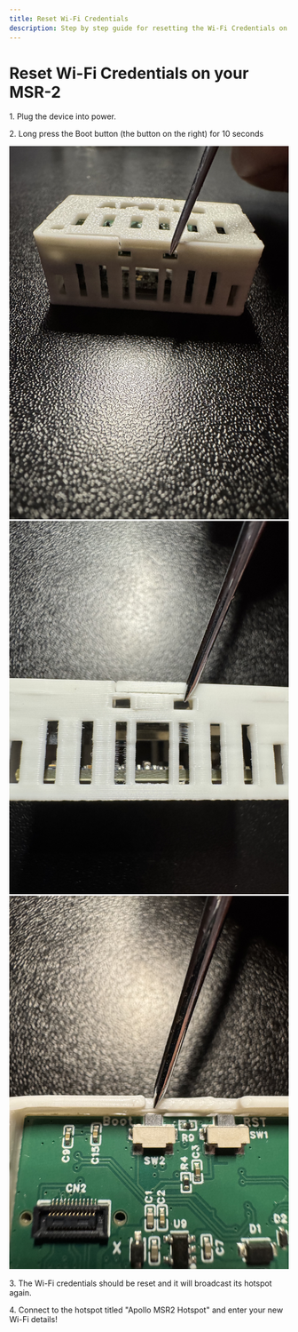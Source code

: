 ```yaml
---
title: Reset Wi-Fi Credentials
description: Step by step guide for resetting the Wi-Fi Credentials on your MSR-2.
---
```

# Reset Wi-Fi Credentials on your MSR-2

1\. Plug the device into power.

2\. Long press the Boot button (the button on the right) for 10 seconds

![](../../../assets/msr2-boot-button-pic-1.jpg)![](../../../assets/msr2-boot-button-pic-2.jpg)![](../../../assets/msr2-boot-button-pic-3.jpg)

3\. The Wi-Fi credentials should be reset and it will broadcast its hotspot again.

4\. Connect to the hotspot titled "Apollo MSR2 Hotspot" and enter your new Wi-Fi details!